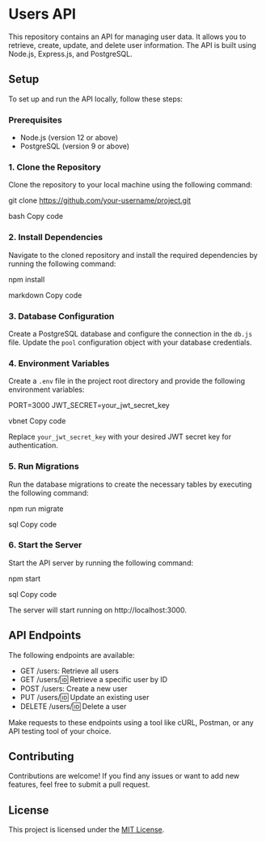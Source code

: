 # Users API

This repository contains an API for managing user data. It allows you to retrieve, create, update, and delete user information. The API is built using Node.js, Express.js, and PostgreSQL.

## Setup

To set up and run the API locally, follow these steps:

### Prerequisites

- Node.js (version 12 or above)
- PostgreSQL (version 9 or above)

### 1. Clone the Repository

Clone the repository to your local machine using the following command:

git clone https://github.com/your-username/project.git

bash
Copy code

### 2. Install Dependencies

Navigate to the cloned repository and install the required dependencies by running the following command:

npm install

markdown
Copy code

### 3. Database Configuration

Create a PostgreSQL database and configure the connection in the `db.js` file. Update the `pool` configuration object with your database credentials.

### 4. Environment Variables

Create a `.env` file in the project root directory and provide the following environment variables:

PORT=3000
JWT_SECRET=your_jwt_secret_key

vbnet
Copy code

Replace `your_jwt_secret_key` with your desired JWT secret key for authentication.

### 5. Run Migrations

Run the database migrations to create the necessary tables by executing the following command:

npm run migrate

sql
Copy code

### 6. Start the Server

Start the API server by running the following command:

npm start

sql
Copy code

The server will start running on http://localhost:3000.

## API Endpoints

The following endpoints are available:

- GET /users: Retrieve all users
- GET /users/:id: Retrieve a specific user by ID
- POST /users: Create a new user
- PUT /users/:id: Update an existing user
- DELETE /users/:id: Delete a user

Make requests to these endpoints using a tool like cURL, Postman, or any API testing tool of your choice.

## Contributing

Contributions are welcome! If you find any issues or want to add new features, feel free to submit a pull request.

## License

This project is licensed under the [MIT License](LICENSE).
